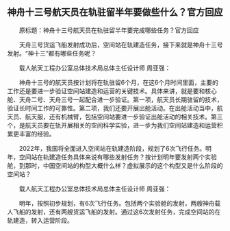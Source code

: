 ## 神舟十三号航天员在轨驻留半年要做些什么？官方回应
　　原标题：神舟十三号航天员在轨驻留半年要完成哪些任务？官方回应

　　天舟三号货运飞船发射成功后，空间站在轨建造任务，接下来就是神舟十三号发射。“神十三”都有哪些任务呢？

　　载人航天工程办公室总体技术局总体主任设计师 周亚强：

　　神舟十三号的航天员按计划将在轨驻留6个月，在这6个月时间里面，主要的工作还是要进一步验证空间站建造和运营的关键技术。具体来讲，就是要和核心舱、天舟二号、天舟三号一起配合进一步验证。第一项，航天员长期驻留的技术，验证长时间工作的可靠性。第二项，我们还要开展出舱活动。在出舱活动当中，航天员、航天服，还有机械臂，包括空间站要进一步验证出舱活动的相关技术。第三个，是航天员要在轨开展相关的空间科学实验，进一步为我们空间站建造和运营积累更丰富的经验。

　　2022年，我国将全面进入空间站在轨建造阶段，规划了6次飞行任务。明年，空间站在轨建造任务具体来说有哪些发射任务？按计划明年要发射两个实验舱，到那时，中国空间站的构型大概什么样？虚拟展示的这个构型又是什么阶段的空间站？

　　载人航天工程办公室总体技术局总体主任设计师 周亚强：

　　明年，按照初步规划，有6次飞行任务。包括两个实验舱的发射，两艘神舟载人飞船的发射，还有两艘货运飞船的发射。通过这6次发射任务，完成空间站的在轨建造，转入运营阶段。

